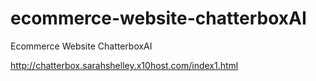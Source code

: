 # ecommerce-website-chatterboxAI
Ecommerce Website ChatterboxAI 

http://chatterbox.sarahshelley.x10host.com/index1.html

